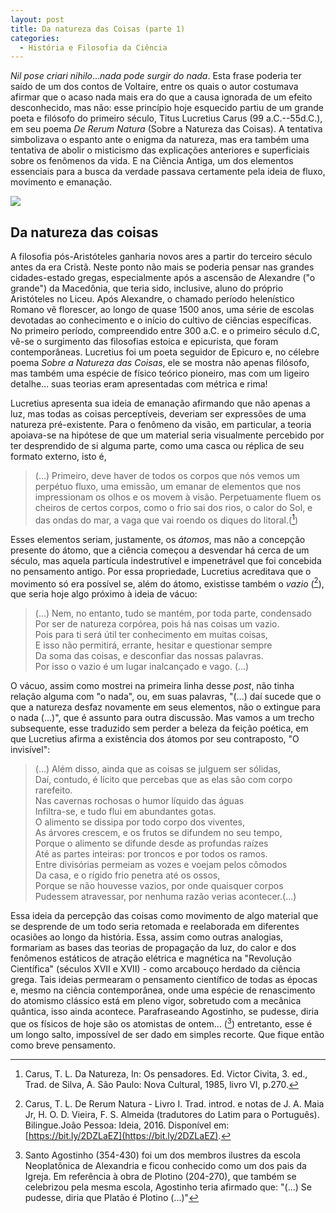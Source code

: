 ```yaml
---
layout: post
title: Da natureza das Coisas (parte 1)
categories:
  - História e Filosofia da Ciência
---
```

_Nil pose criari nihilo_..._nada pode surgir do nada_. Esta frase poderia ter saído de um dos contos de Voltaire, entre os quais o autor costumava afirmar que o acaso nada mais era do que a causa ignorada de um efeito desconhecido, mas não: esse princípio hoje esquecido partiu de um grande poeta e filósofo do primeiro século, Titus Lucretius Carus (99 a.C.--55d.C.), em seu poema _De Rerum Natura_ (Sobre a Natureza das Coisas). A tentativa simbolizava o espanto ante o enigma da natureza, mas era também uma tentativa de abolir o misticismo das explicações anteriores e superficiais sobre os fenômenos da vida. E na Ciência Antiga, um dos elementos essenciais para a busca da verdade passava certamente pela ideia de fluxo, movimento e emanação.

![](https://otelegrafo.com/images/esfera-armilar.png)

## Da natureza das coisas

A filosofia pós-Aristóteles ganharia novos ares a partir do terceiro século antes da era Cristã. Neste ponto não mais se poderia pensar nas grandes cidades-estado gregas, especialmente após a ascensão de Alexandre ("o grande") da Macedônia, que teria sido, inclusive, aluno do próprio Aristóteles no Liceu. Após Alexandre, o chamado período helenístico Romano vê florescer, ao longo de quase 1500 anos, uma série de escolas devotadas ao conhecimento e o início do cultivo de ciências específicas. No primeiro período, compreendido entre 300 a.C. e o primeiro século d.C, vê-se o surgimento das filosofias estoica e epicurista, que foram contemporâneas. Lucretius foi um poeta seguidor de Epicuro e, no célebre poema _Sobre a Natureza das Coisas_, ele se mostra não apenas filósofo, mas também uma espécie de físico teórico pioneiro, mas com um ligeiro detalhe... suas teorias eram apresentadas com métrica e rima!

Lucretius apresenta sua ideia de emanação afirmando que não apenas a luz, mas todas as coisas perceptíveis, deveriam ser expressões de uma natureza pré-existente. Para o fenômeno da visão, em particular, a teoria apoiava-se na hipótese de que um material seria visualmente percebido por ter desprendido de si alguma parte, como uma casca ou réplica de seu formato externo, isto é,

> (...) Primeiro, deve haver de todos os corpos que nós vemos um perpétuo fluxo, uma emissão, um emanar de elementos que nos impressionam os olhos e os movem à visão. Perpetuamente fluem os cheiros de certos corpos, como o frio sai dos rios, o calor do Sol, e das ondas do mar, a vaga que vai roendo os diques do litoral.([^1])

[^1]: Carus, T. L. Da Natureza, In: Os pensadores. Ed. Victor Civita, 3. ed., Trad. de Silva, A. São Paulo: Nova Cultural, 1985, livro VI, p.270.

Esses elementos seriam, justamente, os _átomos_, mas não a concepção presente do átomo, que a ciência começou a desvendar há cerca de um século, mas aquela partícula indestrutível e impenetrável que foi concebida no pensamento antigo. Por essa propriedade, Lucretius acreditava que o movimento só era possível se, além do átomo, existisse também o _vazio_ ([^2]), que seria hoje algo próximo à ideia de vácuo:

> (...) Nem, no entanto, tudo se mantém, por toda parte, condensado<br/>
>  Por ser de natureza corpórea, pois há nas coisas um vazio.<br/>
>  Pois para ti será útil ter conhecimento em muitas coisas,<br/>
>  E isso não permitirá, errante, hesitar e questionar sempre<br/>
>  Da soma das coisas, e desconfiar das nossas palavras.<br/>
>  Por isso o vazio é um lugar inalcançado e vago. (...)

 O vácuo, assim como mostrei na primeira linha desse _post_, não tinha relação alguma com "o nada", ou, em suas palavras, "(...) daí sucede que o que a natureza desfaz novamente em seus elementos, não o extingue para o nada (...)", que é assunto para outra discussão. Mas vamos a um trecho subsequente, esse traduzido sem perder a beleza da feição poética, em que Lucretius afirma a existência dos átomos por seu contraposto, "O invisível":

> (...) Além disso, ainda que as coisas se julguem ser sólidas,<br/>
Daí, contudo, é lícito que percebas que as elas são com corpo rarefeito.<br/>
Nas cavernas rochosas o humor líquido das águas<br/>
Infiltra-se, e tudo flui em abundantes gotas.<br/>
O alimento se dissipa por todo corpo dos viventes,<br/>
As árvores crescem, e os frutos se difundem no seu tempo,<br/>
Porque o alimento se difunde desde as profundas raízes<br/>
Até as partes inteiras: por troncos e por todos os ramos.<br/>
Entre divisórias permeiam as vozes e voejam pelos cômodos<br/>
Da casa, e o rígido frio penetra até os ossos,<br/>
Porque se não houvesse vazios, por onde quaisquer corpos<br/>
Pudessem atravessar, por nenhuma razão verias acontecer.(...)

[^2]: Carus, T. L. De Rerum Natura - Livro I. Trad. introd. e notas de J. A. Maia Jr, H. O. D. Vieira, F. S. Almeida (tradutores do Latim para o Português). Bilingue.João Pessoa: Ideia, 2016. Disponível em: [https://bit.ly/2DZLaEZ](https://bit.ly/2DZLaEZ).

Essa ideia da percepção das coisas como movimento de algo material que se desprende de um todo seria retomada e reelaborada em diferentes ocasiões ao longo da história. Essa, assim como outras analogias, formariam as bases das teorias de propagação da luz, do calor e dos fenômenos estáticos de atração elétrica e magnética na "Revolução Científica" (séculos XVII e XVII) - como arcabouço herdado da ciência grega. Tais ideias permearam o pensamento científico de todas as épocas e, mesmo na ciência contemporânea, onde uma espécie de renascimento do atomismo clássico está em pleno vigor, sobretudo com a mecânica quântica, isso ainda acontece. Parafraseando Agostinho, se pudesse, diria que os físicos de hoje são os atomistas de ontem... ([^3]) entretanto, esse é um longo salto, impossível de ser dado em simples recorte. Que fique então como breve pensamento.

[^3]: Santo Agostinho (354-430) foi um dos membros ilustres da escola Neoplatônica de Alexandria e ficou conhecido como um dos pais da Igreja. Em referência à obra de Plotino (204-270), que também se celebrizou pela mesma escola,  Agostinho teria afirmado que: "(...) Se pudesse, diria que Platão é Plotino (...)"

